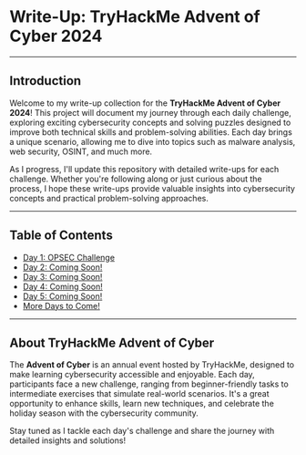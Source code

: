 # Write-Up: TryHackMe Advent of Cyber 2024

---

## Introduction

Welcome to my write-up collection for the **TryHackMe Advent of Cyber 2024**! This project will document my journey through each daily challenge, exploring exciting cybersecurity concepts and solving puzzles designed to improve both technical skills and problem-solving abilities. Each day brings a unique scenario, allowing me to dive into topics such as malware analysis, web security, OSINT, and much more.

As I progress, I'll update this repository with detailed write-ups for each challenge. Whether you're following along or just curious about the process, I hope these write-ups provide valuable insights into cybersecurity concepts and practical problem-solving approaches.

---

## Table of Contents

- [Day 1: OPSEC Challenge](Day1.md)
- [Day 2: Coming Soon!](Day2.md)
- [Day 3: Coming Soon!](Day3.md)
- [Day 4: Coming Soon!](Day4.md)
- [Day 5: Coming Soon!](Day5.md)
- [More Days to Come!](#)

---

## About TryHackMe Advent of Cyber

The **Advent of Cyber** is an annual event hosted by TryHackMe, designed to make learning cybersecurity accessible and enjoyable. Each day, participants face a new challenge, ranging from beginner-friendly tasks to intermediate exercises that simulate real-world scenarios. It's a great opportunity to enhance skills, learn new techniques, and celebrate the holiday season with the cybersecurity community.

Stay tuned as I tackle each day's challenge and share the journey with detailed insights and solutions!
